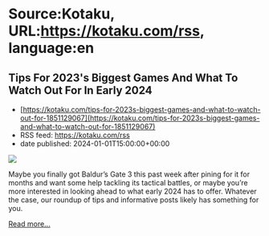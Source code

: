 # Source:Kotaku, URL:https://kotaku.com/rss, language:en

## Tips For 2023's Biggest Games And What To Watch Out For In Early 2024
 - [https://kotaku.com/tips-for-2023s-biggest-games-and-what-to-watch-out-for-1851129067](https://kotaku.com/tips-for-2023s-biggest-games-and-what-to-watch-out-for-1851129067)
 - RSS feed: https://kotaku.com/rss
 - date published: 2024-01-01T15:00:00+00:00

<img class="type:primaryImage" src="https://i.kinja-img.com/image/upload/c_fit,q_80,w_636/44edef0470fc9f5ee6d702f76fc63e46.jpg" /><p>Maybe you finally got Baldur’s Gate 3 this past week after pining for it for months and want some help tackling its tactical battles, or maybe you’re more interested in looking ahead to what early 2024 has to offer. Whatever the case, our roundup of tips and informative posts likely has something for you.</p><p><a href="https://kotaku.com/tips-for-2023s-biggest-games-and-what-to-watch-out-for-1851129067">Read more...</a></p>

